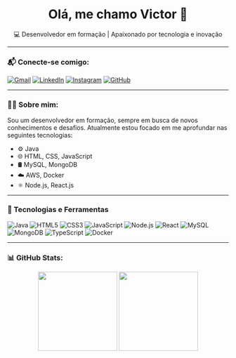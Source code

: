 <h1 align="center">Olá, me chamo Victor 👋</h1>

<p align="center">
  💻 Desenvolvedor em formação | Apaixonado por tecnologia e inovação
</p>

---

### 📬 Conecte-se comigo:
[![Gmail](https://img.shields.io/badge/Gmail-D14836?style=for-the-badge&logo=gmail&logoColor=white)](contavictorcouto@gmail.com)
[![LinkedIn](https://img.shields.io/badge/LinkedIn-blue?style=for-the-badge&logo=linkedin&logoColor=white)](https://www.linkedin.com/in/victor-couto-07a467305/)
[![Instagram](https://img.shields.io/badge/Instagram-E4405F?style=for-the-badge&logo=instagram&logoColor=white)](https://www.instagram.com/victorhgomes_/)
[![GitHub](https://img.shields.io/badge/GitHub-100000?style=for-the-badge&logo=github&logoColor=white)](https://github.com/VictorHGomes)

---

### 👨‍💻 Sobre mim:
Sou um desenvolvedor em formação, sempre em busca de novos conhecimentos e desafios. Atualmente estou focado em me aprofundar nas seguintes tecnologias:

- ⚙️ Java
- 🌐 HTML, CSS, JavaScript
- 🛢️ MySQL, MongoDB
- ☁️ AWS, Docker
- ⚛️ Node.js, React.js 

---

### 🧰 Tecnologias e Ferramentas

![Java](https://img.shields.io/badge/Java-ED8B00?style=for-the-badge&logo=java&logoColor=white)
![HTML5](https://img.shields.io/badge/HTML5-E34F26?style=for-the-badge&logo=html5&logoColor=white)
![CSS3](https://img.shields.io/badge/CSS3-1572B6?style=for-the-badge&logo=css3&logoColor=white)
![JavaScript](https://img.shields.io/badge/JavaScript-F7DF1E?style=for-the-badge&logo=javascript&logoColor=black)
![Node.js](https://img.shields.io/badge/Node.js-339933?style=for-the-badge&logo=nodedotjs&logoColor=white)
![React](https://img.shields.io/badge/React-20232A?style=for-the-badge&logo=react&logoColor=61DAFB)
![MySQL](https://img.shields.io/badge/MySQL-005C84?style=for-the-badge&logo=mysql&logoColor=white)
![MongoDB](https://img.shields.io/badge/MongoDB-4EA94B?style=for-the-badge&logo=mongodb&logoColor=white)
![TypeScript](https://img.shields.io/badge/TypeScript-007ACC?style=for-the-badge&logo=typescript&logoColor=white)
![Docker](https://img.shields.io/badge/Docker-2496ED?style=for-the-badge&logo=docker&logoColor=white)


---

### 📊 GitHub Stats:

<div align="center">
  <img height="180em" src="https://github-readme-stats.vercel.app/api?username=VictorHGomes&show_icons=true&theme=tokyonight&count_private=true"/>
  <img height="180em" src="https://github-readme-stats.vercel.app/api/top-langs/?username=VictorHGomes&layout=compact&theme=tokyonight"/>
</div>


<!--
**VictorHGomes/VictorHGomes** is a ✨ _special_ ✨ repository because its `README.md` (this file) appears on your GitHub profile.

Here are some ideas to get you started:

- 🔭 I’m currently working on ...
- 🌱 I’m currently learning ...
- 👯 I’m looking to collaborate on ...
- 🤔 I’m looking for help with ...
- 💬 Ask me about ...
- 📫 How to reach me: ...
- 😄 Pronouns: ...
- ⚡ Fun fact: ...
-->
